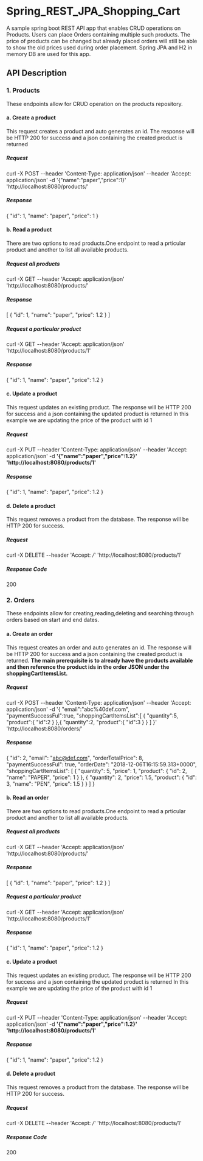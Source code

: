# Spring_REST_JPA_Shopping_Cart
A sample spring boot REST API app that enables CRUD operations on Products. Users can place Orders containing multiple such products. The price of products can be changed but already placed orders will still be able to show the old prices used during order placement. Spring JPA and H2 in memory DB are used for this app.


## API Description

### 1. Products
These endpoints allow for CRUD operation on the products repository.

#### a. Create a product
This request creates a product and auto generates an id. The response will be HTTP 200 for success and a json containing the created product is returned

##### Request
curl -X POST --header 'Content-Type: application/json' --header 'Accept: application/json' -d '{"name":"paper","price":1}' 'http://localhost:8080/products/'

##### Response
{
  "id": 1,
  "name": "paper",
  "price": 1
}


#### b. Read a product
There are two options to read products.One endpoint to read a prticular product and another to list all available products.

##### Request all products
curl -X GET --header 'Accept: application/json' 'http://localhost:8080/products/'

##### Response
[
  {
    "id": 1,
    "name": "paper",
    "price": 1.2
  }
]

##### Request a particular product
curl -X GET --header 'Accept: application/json' 'http://localhost:8080/products/1'

##### Response
{
  "id": 1,
  "name": "paper",
  "price": 1.2
}


#### c. Update a product
This request updates an existing product. The response will be HTTP 200 for success and a json containing the updated product is returned
In this example we are updating the price of the product with id 1

##### Request
curl -X PUT --header 'Content-Type: application/json' --header 'Accept: application/json' -d **'{"name":"paper","price":1.2}' 'http://localhost:8080/products/1'**

##### Response
{
  "id": 1,
  "name": "paper",
  "price": 1.2
}


#### d. Delete a product
This request removes a product from the database. The response will be HTTP 200 for success.

##### Request
curl -X DELETE --header 'Accept: */*' 'http://localhost:8080/products/1'

##### Response Code
200

### 2. Orders
These endpoints allow for creating,reading,deleting and searching through orders based on start and end dates.

#### a. Create an order
This request creates an order and auto generates an id. The response will be HTTP 200 for success and a json containing the created product is returned.
**The main prerequisite is to already have the products available and then reference the product ids in the order JSON under the shoppingCartItemsList.**

##### Request
curl -X POST --header 'Content-Type: application/json' --header 'Accept: application/json' -d '{ "email":"abc%40def.com", "paymentSuccessFul":true, "shoppingCartItemsList":[ { "quantity":5, "product":{ "id":2 } },{ "quantity":2, "product":{ "id":3 } } ] }' 'http://localhost:8080/orders/'

##### Response
{
  "id": 2,
  "email": "abc@def.com",
  "orderTotalPrice": 8,
  "paymentSuccessFul": true,
  "orderDate": "2018-12-06T16:15:59.313+0000",
  "shoppingCartItemsList": [
    {
      "quantity": 5,
      "price": 1,
      "product": {
        "id": 2,
        "name": "PAPER",
        "price": 1
      }
    },
    {
      "quantity": 2,
      "price": 1.5,
      "product": {
        "id": 3,
        "name": "PEN",
        "price": 1.5
      }
    }
  ]
}


#### b. Read an order
There are two options to read products.One endpoint to read a prticular product and another to list all available products.

##### Request all products
curl -X GET --header 'Accept: application/json' 'http://localhost:8080/products/'

##### Response
[
  {
    "id": 1,
    "name": "paper",
    "price": 1.2
  }
]

##### Request a particular product
curl -X GET --header 'Accept: application/json' 'http://localhost:8080/products/1'

##### Response
{
  "id": 1,
  "name": "paper",
  "price": 1.2
}


#### c. Update a product
This request updates an existing product. The response will be HTTP 200 for success and a json containing the updated product is returned
In this example we are updating the price of the product with id 1

##### Request
curl -X PUT --header 'Content-Type: application/json' --header 'Accept: application/json' -d **'{"name":"paper","price":1.2}' 'http://localhost:8080/products/1'**

##### Response
{
  "id": 1,
  "name": "paper",
  "price": 1.2
}


#### d. Delete a product
This request removes a product from the database. The response will be HTTP 200 for success.

##### Request
curl -X DELETE --header 'Accept: */*' 'http://localhost:8080/products/1'

##### Response Code
200
